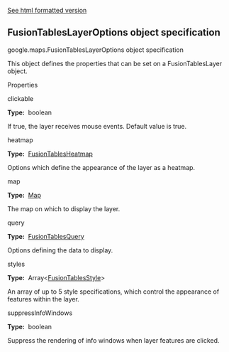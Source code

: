 [See html formatted version](https://huasofoundries.github.io/google-maps-documentation/FusionTablesLayerOptions.html)


FusionTablesLayerOptions object specification
---------------------------------------------

google.maps.FusionTablesLayerOptions object specification

This object defines the properties that can be set on a FusionTablesLayer object.

Properties

clickable

**Type:**  boolean

If true, the layer receives mouse events. Default value is true.

heatmap

**Type:**  [FusionTablesHeatmap](https://github.com/amenadiel/google-maps-documentation/blob/master/docs/FusionTablesHeatmap.md)

Options which define the appearance of the layer as a heatmap.

map

**Type:**  [Map](https://github.com/amenadiel/google-maps-documentation/blob/master/docs/Map.md)

The map on which to display the layer.

query

**Type:**  [FusionTablesQuery](https://github.com/amenadiel/google-maps-documentation/blob/master/docs/FusionTablesQuery.md)

Options defining the data to display.

styles

**Type:**  Array<[FusionTablesStyle](https://github.com/amenadiel/google-maps-documentation/blob/master/docs/FusionTablesStyle.md)\>

An array of up to 5 style specifications, which control the appearance of features within the layer.

suppressInfoWindows

**Type:**  boolean

Suppress the rendering of info windows when layer features are clicked.